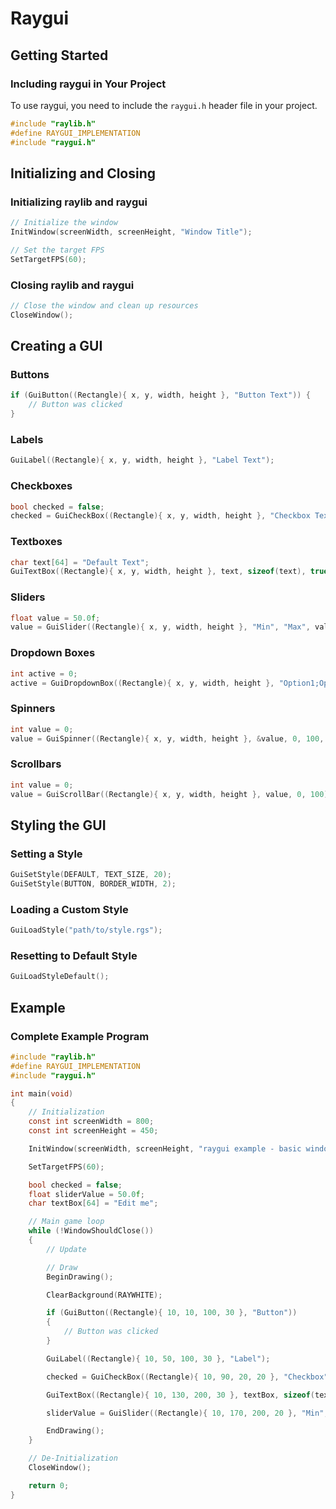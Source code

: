 
# Raygui

## Getting Started

### Including raygui in Your Project

To use raygui, you need to include the `raygui.h` header file in your project.

```c
#include "raylib.h"
#define RAYGUI_IMPLEMENTATION
#include "raygui.h"
```

## Initializing and Closing

### Initializing raylib and raygui

```c
// Initialize the window
InitWindow(screenWidth, screenHeight, "Window Title");

// Set the target FPS
SetTargetFPS(60);
```

### Closing raylib and raygui

```c
// Close the window and clean up resources
CloseWindow();
```

## Creating a GUI

### Buttons

```c
if (GuiButton((Rectangle){ x, y, width, height }, "Button Text")) {
    // Button was clicked
}
```

### Labels

```c
GuiLabel((Rectangle){ x, y, width, height }, "Label Text");
```

### Checkboxes

```c
bool checked = false;
checked = GuiCheckBox((Rectangle){ x, y, width, height }, "Checkbox Text", checked);
```

### Textboxes

```c
char text[64] = "Default Text";
GuiTextBox((Rectangle){ x, y, width, height }, text, sizeof(text), true);
```

### Sliders

```c
float value = 50.0f;
value = GuiSlider((Rectangle){ x, y, width, height }, "Min", "Max", value, 0, 100);
```

### Dropdown Boxes

```c
int active = 0;
active = GuiDropdownBox((Rectangle){ x, y, width, height }, "Option1;Option2;Option3", &active, true);
```

### Spinners

```c
int value = 0;
value = GuiSpinner((Rectangle){ x, y, width, height }, &value, 0, 100, true);
```

### Scrollbars

```c
int value = 0;
value = GuiScrollBar((Rectangle){ x, y, width, height }, value, 0, 100);
```

## Styling the GUI

### Setting a Style

```c
GuiSetStyle(DEFAULT, TEXT_SIZE, 20);
GuiSetStyle(BUTTON, BORDER_WIDTH, 2);
```

### Loading a Custom Style

```c
GuiLoadStyle("path/to/style.rgs");
```

### Resetting to Default Style

```c
GuiLoadStyleDefault();
```

## Example

### Complete Example Program

```c
#include "raylib.h"
#define RAYGUI_IMPLEMENTATION
#include "raygui.h"

int main(void)
{
    // Initialization
    const int screenWidth = 800;
    const int screenHeight = 450;

    InitWindow(screenWidth, screenHeight, "raygui example - basic window");

    SetTargetFPS(60);

    bool checked = false;
    float sliderValue = 50.0f;
    char textBox[64] = "Edit me";

    // Main game loop
    while (!WindowShouldClose())
    {
        // Update

        // Draw
        BeginDrawing();

        ClearBackground(RAYWHITE);

        if (GuiButton((Rectangle){ 10, 10, 100, 30 }, "Button"))
        {
            // Button was clicked
        }

        GuiLabel((Rectangle){ 10, 50, 100, 30 }, "Label");

        checked = GuiCheckBox((Rectangle){ 10, 90, 20, 20 }, "Checkbox", checked);

        GuiTextBox((Rectangle){ 10, 130, 200, 30 }, textBox, sizeof(textBox), true);

        sliderValue = GuiSlider((Rectangle){ 10, 170, 200, 20 }, "Min", "Max", sliderValue, 0, 100);

        EndDrawing();
    }

    // De-Initialization
    CloseWindow();

    return 0;
}
```
